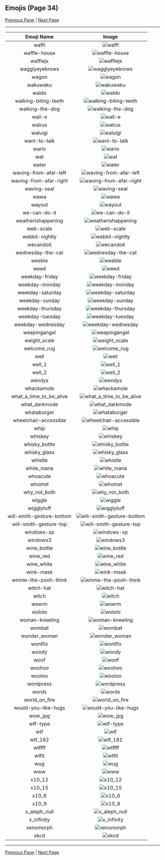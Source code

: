 
  ## Emojis (Page 34)

  [Previous Page](/docs/lgbtintech/page-t-0033.md)
   | [Next Page](/docs/lgbtintech/page-x-0035.md)

  <hr />

  |Emoji Name|Image|
  | :-: | :-: |
  |waffl| ![waffl](/emojis/lgbtintech/waffl.png)|
  |waffle-house| ![waffle-house](/emojis/lgbtintech/waffle-house.jpg)|
  |wafflejs| ![wafflejs](/emojis/lgbtintech/wafflejs.png)|
  |wagglyeyebrows| ![wagglyeyebrows](/emojis/lgbtintech/wagglyeyebrows.gif)|
  |wagon| ![wagon](/emojis/lgbtintech/wagon.png)|
  |wakuwaku| ![wakuwaku](/emojis/lgbtintech/wakuwaku.png)|
  |waldo| ![waldo](/emojis/lgbtintech/waldo.png)|
  |walking-biting-teeth| ![walking-biting-teeth](/emojis/lgbtintech/walking-biting-teeth.gif)|
  |walking-the-dog| ![walking-the-dog](/emojis/lgbtintech/walking-the-dog.png)|
  |wall-e| ![wall-e](/emojis/lgbtintech/wall-e.png)|
  |walrus| ![walrus](/emojis/lgbtintech/walrus.png)|
  |waluigi| ![waluigi](/emojis/lgbtintech/waluigi.png)|
  |want-to-talk| ![want-to-talk](/emojis/lgbtintech/want-to-talk.png)|
  |wario| ![wario](/emojis/lgbtintech/wario.png)|
  |wat| ![wat](/emojis/lgbtintech/wat.png)|
  |water| ![water](/emojis/lgbtintech/water.png)|
  |waving-from-afar-left| ![waving-from-afar-left](/emojis/lgbtintech/waving-from-afar-left.png)|
  |waving-from-afar-right| ![waving-from-afar-right](/emojis/lgbtintech/waving-from-afar-right.png)|
  |waving-seal| ![waving-seal](/emojis/lgbtintech/waving-seal.png)|
  |wawa| ![wawa](/emojis/lgbtintech/wawa.png)|
  |wayout| ![wayout](/emojis/lgbtintech/wayout.png)|
  |we-can-do-it| ![we-can-do-it](/emojis/lgbtintech/we-can-do-it.png)|
  |weatherishappening| ![weatherishappening](/emojis/lgbtintech/weatherishappening.png)|
  |web-scale| ![web-scale](/emojis/lgbtintech/web-scale.jpg)|
  |webkit-nightly| ![webkit-nightly](/emojis/lgbtintech/webkit-nightly.png)|
  |wecandoit| ![wecandoit](/emojis/lgbtintech/wecandoit.jpg)|
  |wednesday-the-cat| ![wednesday-the-cat](/emojis/lgbtintech/wednesday-the-cat.png)|
  |weeble| ![weeble](/emojis/lgbtintech/weeble.jpg)|
  |weed| ![weed](/emojis/lgbtintech/weed.png)|
  |weekday-friday| ![weekday-friday](/emojis/lgbtintech/weekday-friday.png)|
  |weekday-monday| ![weekday-monday](/emojis/lgbtintech/weekday-monday.png)|
  |weekday-saturday| ![weekday-saturday](/emojis/lgbtintech/weekday-saturday.png)|
  |weekday-sunday| ![weekday-sunday](/emojis/lgbtintech/weekday-sunday.png)|
  |weekday-thursday| ![weekday-thursday](/emojis/lgbtintech/weekday-thursday.png)|
  |weekday-tuesday| ![weekday-tuesday](/emojis/lgbtintech/weekday-tuesday.png)|
  |weekday-wednesday| ![weekday-wednesday](/emojis/lgbtintech/weekday-wednesday.png)|
  |weepingangel| ![weepingangel](/emojis/lgbtintech/weepingangel.png)|
  |weight_scale| ![weight_scale](/emojis/lgbtintech/weight_scale.png)|
  |welcome_rug| ![welcome_rug](/emojis/lgbtintech/welcome_rug.png)|
  |well| ![well](/emojis/lgbtintech/well.png)|
  |well_1| ![well_1](/emojis/lgbtintech/well_1.png)|
  |well_2| ![well_2](/emojis/lgbtintech/well_2.png)|
  |wendys| ![wendys](/emojis/lgbtintech/wendys.png)|
  |whackamole| ![whackamole](/emojis/lgbtintech/whackamole.gif)|
  |what_a_time_to_be_alive| ![what_a_time_to_be_alive](/emojis/lgbtintech/what_a_time_to_be_alive.png)|
  |what_darkmode| ![what_darkmode](/emojis/lgbtintech/what_darkmode.png)|
  |whataburger| ![whataburger](/emojis/lgbtintech/whataburger.png)|
  |wheelchair-accessible| ![wheelchair-accessible](/emojis/lgbtintech/wheelchair-accessible.png)|
  |whip| ![whip](/emojis/lgbtintech/whip.png)|
  |whiskey| ![whiskey](/emojis/lgbtintech/whiskey.png)|
  |whisky_bottle| ![whisky_bottle](/emojis/lgbtintech/whisky_bottle.png)|
  |whisky_glass| ![whisky_glass](/emojis/lgbtintech/whisky_glass.png)|
  |whistle| ![whistle](/emojis/lgbtintech/whistle.png)|
  |white_mana| ![white_mana](/emojis/lgbtintech/white_mana.png)|
  |whoacute| ![whoacute](/emojis/lgbtintech/whoacute.gif)|
  |whomst| ![whomst](/emojis/lgbtintech/whomst.png)|
  |why_not_both| ![why_not_both](/emojis/lgbtintech/why_not_both.jpg)|
  |wiggle| ![wiggle](/emojis/lgbtintech/wiggle.gif)|
  |wigglytuff| ![wigglytuff](/emojis/lgbtintech/wigglytuff.png)|
  |will-smith-gesture-bottom| ![will-smith-gesture-bottom](/emojis/lgbtintech/will-smith-gesture-bottom.png)|
  |will-smith-gesture-top| ![will-smith-gesture-top](/emojis/lgbtintech/will-smith-gesture-top.png)|
  |windows-xp| ![windows-xp](/emojis/lgbtintech/windows-xp.png)|
  |windows3| ![windows3](/emojis/lgbtintech/windows3.png)|
  |wine_bottle| ![wine_bottle](/emojis/lgbtintech/wine_bottle.png)|
  |wine_red| ![wine_red](/emojis/lgbtintech/wine_red.png)|
  |wine_white| ![wine_white](/emojis/lgbtintech/wine_white.png)|
  |wink-mask| ![wink-mask](/emojis/lgbtintech/wink-mask.png)|
  |winnie-the-pooh-think| ![winnie-the-pooh-think](/emojis/lgbtintech/winnie-the-pooh-think.gif)|
  |witch-hat| ![witch-hat](/emojis/lgbtintech/witch-hat.png)|
  |witch| ![witch](/emojis/lgbtintech/witch.png)|
  |woerm| ![woerm](/emojis/lgbtintech/woerm.png)|
  |wololo| ![wololo](/emojis/lgbtintech/wololo.png)|
  |woman-kneeling| ![woman-kneeling](/emojis/lgbtintech/woman-kneeling.png)|
  |wombat| ![wombat](/emojis/lgbtintech/wombat.png)|
  |wonder_woman| ![wonder_woman](/emojis/lgbtintech/wonder_woman.png)|
  |wontfix| ![wontfix](/emojis/lgbtintech/wontfix.png)|
  |woody| ![woody](/emojis/lgbtintech/woody.jpg)|
  |woof| ![woof](/emojis/lgbtintech/woof.png)|
  |woohoo| ![woohoo](/emojis/lgbtintech/woohoo.gif)|
  |wooloo| ![wooloo](/emojis/lgbtintech/wooloo.gif)|
  |wordpress| ![wordpress](/emojis/lgbtintech/wordpress.png)|
  |words| ![words](/emojis/lgbtintech/words.gif)|
  |world_on_fire| ![world_on_fire](/emojis/lgbtintech/world_on_fire.png)|
  |would-you-like-hugs| ![would-you-like-hugs](/emojis/lgbtintech/would-you-like-hugs.png)|
  |wow_jpg| ![wow_jpg](/emojis/lgbtintech/wow_jpg.jpg)|
  |wtf-type| ![wtf-type](/emojis/lgbtintech/wtf-type.png)|
  |wtf| ![wtf](/emojis/lgbtintech/wtf.jpg)|
  |wtf_182| ![wtf_182](/emojis/lgbtintech/wtf_182.gif)|
  |wtffff| ![wtffff](/emojis/lgbtintech/wtffff.png)|
  |wtfit| ![wtfit](/emojis/lgbtintech/wtfit.gif)|
  |wug| ![wug](/emojis/lgbtintech/wug.png)|
  |www| ![www](/emojis/lgbtintech/www.png)|
  |x10_12| ![x10_12](/emojis/lgbtintech/x10_12.png)|
  |x10_15| ![x10_15](/emojis/lgbtintech/x10_15.png)|
  |x10_6| ![x10_6](/emojis/lgbtintech/x10_6.png)|
  |x10_9| ![x10_9](/emojis/lgbtintech/x10_9.png)|
  |x_aleph_null| ![x_aleph_null](/emojis/lgbtintech/x_aleph_null.png)|
  |x_infinity| ![x_infinity](/emojis/lgbtintech/x_infinity.png)|
  |xenomorph| ![xenomorph](/emojis/lgbtintech/xenomorph.png)|
  |xkcd| ![xkcd](/emojis/lgbtintech/xkcd.png)|

  <hr/>
  
  [Previous Page](/docs/lgbtintech/page-t-0033.md)
   | [Next Page](/docs/lgbtintech/page-x-0035.md)